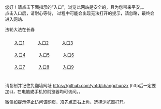 您好！请点击下面指示的“入口”，浏览此网站是安全的，且为您带来平安。。 <br/>
点击入口后，请耐心等待， 过程中可能会出现无法打开的提示，请忽略，最终会进入网站. </br>

法轮大法在长春<br/>
<div style="padding:10px"><a style="margin:20px" target="_blank" href="https://dbvyh8gg0u0lh.cloudfront.net/2Qpsp?fdqenmvd" id="ccLink1" rel="nofollow">入口1</a> <a target="_blank" style="margin:20px" href="https://d2o42skuu5mb44.cloudfront.net/2Qpsp?ododbjmb" id="ccLink2" rel="nofollow">入口2</a> <a style="margin:20px" target="_blank" href="https://d2rxqvip265w5y.cloudfront.net/2Qpsp?arutg" id="ccLink3" rel="nofollow">入口3</a></div>

<div style="padding:10px" ><a style="margin:20px" target="_blank" href="https://dbvyh8gg0u0lh.cloudfront.net/2Qpsp?fdqenmvd" id="ccLink4" rel="nofollow">入口4</a> <a style="margin:20px" href="https://d2o42skuu5mb44.cloudfront.net/2Qpsp?ododbjmb" target="_blank" id="ccLink5" rel="nofollow">入口5</a> <a style="margin:20px" href="https://d2rxqvip265w5y.cloudfront.net/2Qpsp?arutg" target="_blank" id="ccLink6" rel="nofollow">入口6</a></div>

<div style="padding:10px"><a style="margin:20px" target="_blank" href="https://dbvyh8gg0u0lh.cloudfront.net/2Qpsp?fdqenmvd" id="ccLink7" rel="nofollow">入口7</a> <a style="margin:20px" href="https://d2o42skuu5mb44.cloudfront.net/2Qpsp?ododbjmb" target="_blank" id="ccLink8" rel="nofollow">入口8</a> <a style="margin:20px" target="_blank" href="https://d2rxqvip265w5y.cloudfront.net/2Qpsp?arutg" id="ccLink9" rel="nofollow">入口9</a></div>

<br/>



请复制并记住免翻墙网址 https://github.com/yntd/changchunzx (http后一定要加s)，在电脑或手机的浏览器均可访问。。<br/>

微信如提示停止访问该网页，须先点击右上角，选择浏览器打开。
